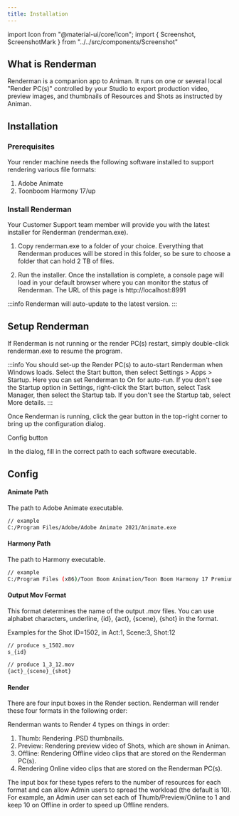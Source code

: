 ```yaml
---
title: Installation
---
```

import Icon from "@material-ui/core/Icon";
import { Screenshot, ScreenshotMark } from "../../src/components/Screenshot"

## What is Renderman
Renderman is a companion app to Animan. It runs on one or several local "Render PC(s)" controlled by your Studio to export production video, preview images, and thumbnails of Resources and Shots as instructed by Animan.

## Installation

### Prerequisites
Your render machine needs the following software installed to support rendering various file formats:

1. Adobe Animate
2. Toonboom Harmony 17/up

### Install Renderman

Your Customer Support team member will provide you with the latest installer for Renderman (renderman.exe).

1. Copy renderman.exe to a folder of your choice. Everything that Renderman produces will be stored in this folder, so be sure to choose a folder that can hold 2 TB of files.

1. Run the installer. Once the installation is complete, a console page will load in your default browser where you can monitor the status of Renderman. The URL of this page is http://localhost:8991

:::info
Renderman will auto-update to the latest version.
:::

## Setup Renderman

If Renderman is not running or the render PC(s) restart, simply double-click renderman.exe to resume the program.

<Screenshot image="/screenshot/renderman.png">
</Screenshot>

:::info
You should set-up the Render PC(s) to auto-start Renderman when Windows loads. Select the Start button, then select Settings > Apps > Startup. Here you can set Renderman to On for auto-run. If you don't see the Startup option in Settings, right-click the Start button, select Task Manager, then select the Startup tab. If you don't see the Startup tab, select More details.
:::

Once Renderman is running, click the gear button in the top-right corner to bring up the configuration dialog.

<Screenshot image="/screenshot/renderman_config.png">
  <ScreenshotMark x="97.5%" y="5%" width="5%" height="9%" textPosition="bottom-left">Config button</ScreenshotMark>
</Screenshot>

In the dialog, fill in the correct path to each software executable.

## Config
#### Animate Path
The path to Adobe Animate executable.

```sh
// example
C:/Program Files/Adobe/Adobe Animate 2021/Animate.exe
```
#### Harmony Path
The path to Harmony executable.

```sh
// example
C:/Program Files (x86)/Toon Boom Animation/Toon Boom Harmony 17 Premium/win64/bin/HarmonyPremium.exe
```

#### Output Mov Format
This format determines the name of the output .mov files. You can use alphabet characters, underline, {id}, {act}, {scene}, {shot} in the format.

Examples for the Shot ID=1502, in Act:1, Scene:3, Shot:12
```sh
// produce s_1502.mov
s_{id}
```
```sh
// produce 1_3_12.mov
{act}_{scene}_{shot}
```

#### Render
There are four input boxes in the Render section. Renderman will render these four formats in the following order:

Renderman wants to Render 4 types on things in order:
1. Thumb: Rendering .PSD thumbnails.
1. Preview: Rendering preview video of Shots, which are shown in Animan.
1. Offline: Rendering Offline video clips that are stored on the Renderman PC(s).
1. Rendering Online video clips that are stored on the Renderman PC(s).

The input box for these types refers to the number of resources for each format and can allow Admin users to spread the workload (the default is 10). For example, an Admin user can set each of Thumb/Preview/Online to 1 and keep 10 on Offline in order to speed up Offline renders.